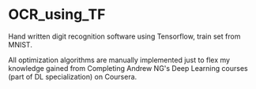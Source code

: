 # OCR_using_TF
Hand written digit recognition software using Tensorflow, train set from MNIST.

All optimization algorithms are manually implemented just to flex my knowledge gained from Completing Andrew NG's Deep Learning courses (part of DL specialization) on Coursera. 
